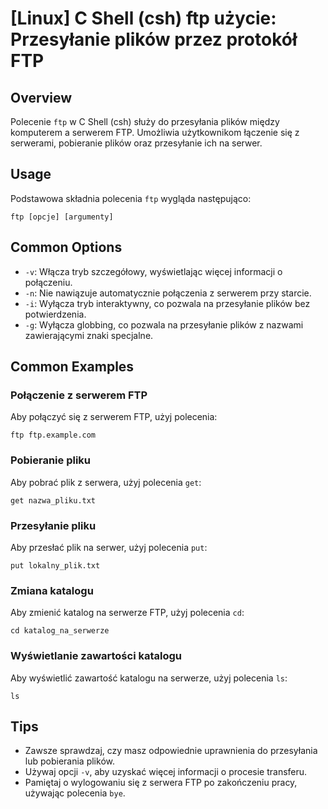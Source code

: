 # [Linux] C Shell (csh) ftp użycie: Przesyłanie plików przez protokół FTP

## Overview
Polecenie `ftp` w C Shell (csh) służy do przesyłania plików między komputerem a serwerem FTP. Umożliwia użytkownikom łączenie się z serwerami, pobieranie plików oraz przesyłanie ich na serwer.

## Usage
Podstawowa składnia polecenia `ftp` wygląda następująco:

```
ftp [opcje] [argumenty]
```

## Common Options
- `-v`: Włącza tryb szczegółowy, wyświetlając więcej informacji o połączeniu.
- `-n`: Nie nawiązuje automatycznie połączenia z serwerem przy starcie.
- `-i`: Wyłącza tryb interaktywny, co pozwala na przesyłanie plików bez potwierdzenia.
- `-g`: Wyłącza globbing, co pozwala na przesyłanie plików z nazwami zawierającymi znaki specjalne.

## Common Examples
### Połączenie z serwerem FTP
Aby połączyć się z serwerem FTP, użyj polecenia:

```
ftp ftp.example.com
```

### Pobieranie pliku
Aby pobrać plik z serwera, użyj polecenia `get`:

```
get nazwa_pliku.txt
```

### Przesyłanie pliku
Aby przesłać plik na serwer, użyj polecenia `put`:

```
put lokalny_plik.txt
```

### Zmiana katalogu
Aby zmienić katalog na serwerze FTP, użyj polecenia `cd`:

```
cd katalog_na_serwerze
```

### Wyświetlanie zawartości katalogu
Aby wyświetlić zawartość katalogu na serwerze, użyj polecenia `ls`:

```
ls
```

## Tips
- Zawsze sprawdzaj, czy masz odpowiednie uprawnienia do przesyłania lub pobierania plików.
- Używaj opcji `-v`, aby uzyskać więcej informacji o procesie transferu.
- Pamiętaj o wylogowaniu się z serwera FTP po zakończeniu pracy, używając polecenia `bye`.